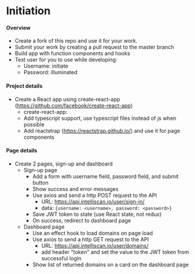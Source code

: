 # Initiation

#### Overview
- Create a fork of this repo and use it for your work.
- Submit your work by creating a pull request to the master branch
- Build app with function components and hooks
- Test user for you to use while developing:
    - Username: initiate
    - Password: illuminated
    
#### Project details
- Create a React app using create-react-app (https://github.com/facebook/create-react-app)
    - create-react-app: 
    - Add typescript support, use typescript files instead of js when possible
    - Add reactstrap (https://reactstrap.github.io/) and use it for page components
    
#### Page details
- Create 2 pages, sign-up and dashboard
    - Sign-up page
        - Add a form with username field, password field, and submit button
        - Show success and error messages
        - Use axios and send a http POST request to the API
            - URL: https://api.intelliscan.io/user/sign-in/
            - data:  `{username: <username>, password: <password>}`
        - Save JWT token to state (use React state, not redux)
        - On success, redirect to dashboard page
    - Dashboard page
        - Use an effect hook to load domains on page load
        - Use axios to send a http GET request to the API
            - URL: https://api.intelliscan.io/user/domains/
            - add header "token" and set the value to the JWT token from successful login
        - Show list of returned domains on a card on the dashboard page
